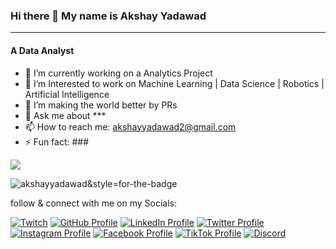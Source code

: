 ### Hi there 👋 My name is Akshay Yadawad

<hr></hr>

<h4>A Data Analyst</h4>

- 🔭 I’m currently working on a Analytics Project
- 🌱 I’m Interested to work on Machine Learning | Data Science | Robotics | Artificial Intelligence
- 👯 I’m making the world better by PRs 
- 💬 Ask me about ***
- 📫 How to reach me: akshayyadawad2@gmail.com
- ⚡ Fun fact: ###

<a href="https://www.github.com/akshayyadawad" target="_blank" rel="noreferrer"><img
src="https://img.shields.io/github/followers/akshayyadawad?logo=github&style=for-the-badge&color=0891b2&labelColor=1c1917" /></a>
<p align="left"> <img src="https://img.shields.io/badge/?username=akshayyadawad&label=Profile%20views&color=0e75b6&style=flat" alt="akshayyadawad&style=for-the-badge" /> </p>

follow & connect with me on my Socials:

[![Twitch](https://img.shields.io/badge/Twitch-9146FF?style=for-the-badge&logo=twitch&logoColor=white)](https://twitch.tv/)
[![GitHub Profile](https://img.shields.io/badge/GitHub-100000?style=for-the-badge&logo=github&logoColor=white)](https://www.github.com/)
[![LinkedIn Profile](https://img.shields.io/badge/LinkedIn-0077B5?style=for-the-badge&logo=linkedin&logoColor=white)](https://www.linkedin.com/in/)
[![Twitter Profile](https://img.shields.io/badge/Twitter-1DA1F2?style=for-the-badge&logo=twitter&logoColor=white)](https://twitter.com/)
[![Instagram Profile](https://img.shields.io/badge/Instagram-E4405F?style=for-the-badge&logo=instagram&logoColor=white)](https://instagram.com/)
[![Facebook Profile](https://img.shields.io/badge/Facebook-1877F2?style=for-the-badge&logo=facebook&logoColor=white)](https://facebook.com/)
[![TikTok Profile](https://img.shields.io/badge/TikTok-000000?style=for-the-badge&logo=tiktok&logoColor=white)](https://www.tiktok.com/)
[![Discord](https://img.shields.io/discord/814191682282717194.svg?label=Discord&logo=Discord&colorB=7289da&style=for-the-badge)](https://discord.com/)

<!--
<img src="https://raw.githubusercontent.com/AhsanAyaz/ahsanayaz/master/public/static/images/meta.png"/>

**akshayyadawad/akshayyadawad** is a ✨ _special_ ✨ repository because its `README.md` (this file) appears on your GitHub profile.

Here are some ideas to get you started:

- 🔭 I’m currently working on ...
- 🌱 I’m currently learning ...
- 👯 I’m looking to collaborate on ...
- 🤔 I’m looking for help with ...
- 💬 Ask me about ...
- 📫 How to reach me: ...
- 😄 Pronouns: ...
- ⚡ Fun fact: ...
-->
